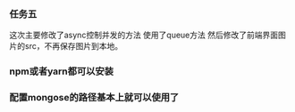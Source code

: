 ### 任务五
这次主要修改了async控制并发的方法
使用了queue方法
然后修改了前端界面图片的src，不再保存图片到本地。
### npm或者yarn都可以安装
### 配置mongose的路径基本上就可以使用了
 
